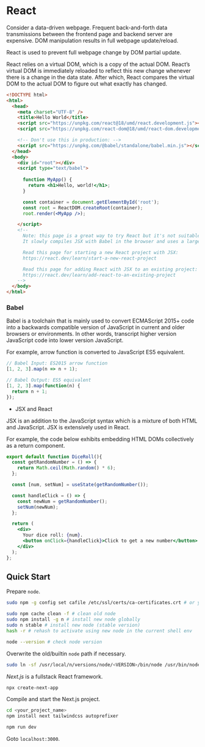 # React

Consider a data-driven webpage.
Frequent back-and-forth data transmissions between the frontend page and backend server are expensive.
DOM manipulation results in full webpage update/reload.

React is used to prevent full webpage change by DOM partial update.

React relies on a virtual DOM, which is a copy of the actual DOM. 
React’s virtual DOM is immediately reloaded to reflect this new change whenever there is a change in the data state. 
After which, React compares the virtual DOM to the actual DOM to figure out what exactly has changed.

```html
<!DOCTYPE html>
<html>
  <head>
    <meta charset="UTF-8" />
    <title>Hello World</title>
    <script src="https://unpkg.com/react@18/umd/react.development.js"></script>
    <script src="https://unpkg.com/react-dom@18/umd/react-dom.development.js"></script>

    <!-- Don't use this in production: -->
    <script src="https://unpkg.com/@babel/standalone/babel.min.js"></script>
  </head>
  <body>
    <div id="root"></div>
    <script type="text/babel">
    
      function MyApp() {
        return <h1>Hello, world!</h1>;
      }

      const container = document.getElementById('root');
      const root = ReactDOM.createRoot(container);
      root.render(<MyApp />);

    </script>
    <!--
      Note: this page is a great way to try React but it's not suitable for production.
      It slowly compiles JSX with Babel in the browser and uses a large development build of React.

      Read this page for starting a new React project with JSX:
      https://react.dev/learn/start-a-new-react-project

      Read this page for adding React with JSX to an existing project:
      https://react.dev/learn/add-react-to-an-existing-project
    -->
  </body>
</html>
```

### Babel

Babel is a toolchain that is mainly used to convert ECMAScript 2015+ code into a backwards compatible version of JavaScript in current and older browsers or environments.
In other words, transcript higher version JavaScript code into lower version JavaScript.

For example, arrow function is converted to JavaScript ES5 equivalent.
```js
// Babel Input: ES2015 arrow function
[1, 2, 3].map(n => n + 1);
```

```js
// Babel Output: ES5 equivalent
[1, 2, 3].map(function(n) {
  return n + 1;
});
```

* JSX and React

JSX is an addition to the JavaScript syntax which is a mixture of both HTML and JavaScript.
JSX is extensively used in React.

For example, the code below exhibits embedding HTML DOMs collectively as a return component.

```jsx
export default function DiceRoll(){
  const getRandomNumber = () => {
    return Math.ceil(Math.random() * 6);
  };

  const [num, setNum] = useState(getRandomNumber());

  const handleClick = () => {
    const newNum = getRandomNumber();
    setNum(newNum);
  };

  return (
    <div>
      Your dice roll: {num}.
      <button onClick={handleClick}>Click to get a new number</button>
    </div>
  );
};
```

## Quick Start

Prepare `node`.
```bash
sudo npm -g config set cafile /etc/ssl/certs/ca-certificates.crt # or your personal ca cert

sudo npm cache clean -f # clean old node
sudo npm install -g n # install new node globally
sudo n stable # install new node (stable version)
hash -r # rehash to activate using new node in the current shell env

node --version # check node version
```

Overwrite the old/builtin `node` path if necessary.
```bash
sudo ln -sf /usr/local/n/versions/node/<VERSION>/bin/node /usr/bin/node
```

*Next.js* is a fullstack React framework.
```bash
npx create-next-app
```

Compile and start the Next.js project.
```bash
cd <your_project_name>
npm install next tailwindcss autoprefixer

npm run dev
```

Goto `localhost:3000`.
